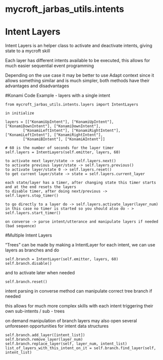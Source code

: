# mycroft_jarbas_utils.intents

# Intent Layers

Intent Layers is an helper class to activate and deactivate intents, giving state to a mycroft skill

Each layer has different intents available to be executed, this allows for much easier sequential event programming

Depending on the use case it may be better to use Adapt context since it allows something similar and is much simpler, both methods have their advantages and disadvantages

#Konami Code Example - layers with a single intent

    from mycroft_jarbas_utils.intents.layers import IntentLayers

    in initialize

    layers = [["KonamiUpIntent"], ["KonamiUpIntent"], ["KonamiDownIntent"], ["KonamiDownIntent"],
            ["KonamiLeftIntent"], ["KonamiRightIntent"], ["KonamiLeftIntent"], ["KonamiRightIntent"],
            ["KonamiBIntent"], ["KonamiAIntent"]]

    # 60 is the number of seconds for the layer timer
    self.layers = IntentLayers(self.emitter, layers, 60)

    to activate next layer/state -> self.layers.next()
    to activate previous layer/state -> self.layers.previous()
    to activate layer/state 0 -> self.layers.reset()
    to get current layer/state -> state = self.layers.current_layer

    each state/layer has a timer, after changing state this timer starts and at the end resets the layers
    to disable timer, after doing next/previous -> self.layers.stop_timer()

    to go directly to a layer do -> self.layers.activate_layer(layer_num)
    in this case no timer is started so you should also do - > self.layers.start_timer()

    on converse -> parse intent/utterance and manipulate layers if needed (bad sequence)

#Multiple Intent Layers

“Trees” can be made by making a IntentLayer for each intent, we can use layers as branches and do

    self.branch = IntentLayer(self.emitter, layers, 60)
    self.branch.disable()

and to activate later when needed

    self.branch.reset()

intent parsing in converse method can manipulate correct tree branch if needed

this allows for much more complex skills with each intent triggering their own sub-intents / sub - trees

on demand manipulation of branch layers may also open several unforeseen opportunities for intent data structures

    self.branch.add_layer([intent_list])
    self.branch.remove_layer(layer_num)
    self.branch.replace_layer(self, layer_num, intent_list)
    list_of_layers_with_this_intent_on_it = self.branch.find_layer(self, intent_list)
